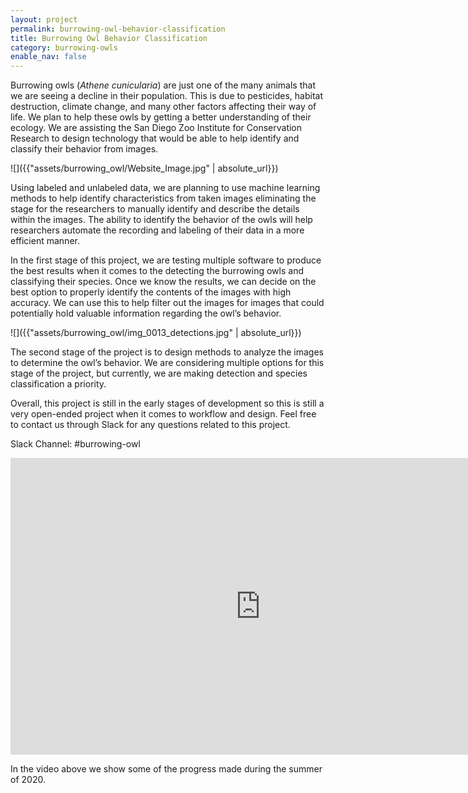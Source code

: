 ```yaml
---
layout: project
permalink: burrowing-owl-behavior-classification
title: Burrowing Owl Behavior Classification
category: burrowing-owls
enable_nav: false
---
```

Burrowing owls (<em>Athene cunicularia</em>) are just one of the many animals that we are seeing a decline in their population. This is due to pesticides, habitat destruction, climate change, and many other factors affecting their way of life. We plan to help these owls by getting a better understanding of their ecology. We are assisting the San Diego Zoo Institute for Conservation Research to design technology that would be able to help identify and classify their behavior from images. 

![]({{"assets/burrowing_owl/Website_Image.jpg" | absolute_url}})

Using labeled and unlabeled data, we are planning to use machine learning methods to help identify characteristics from taken images eliminating the stage for the researchers to manually identify and describe the details within the images. The ability to identify the behavior of the owls will help researchers automate the recording and labeling of their data in a more efficient manner. 

In the first stage of this project, we are testing multiple software to produce the best results when it comes to the detecting the burrowing owls and classifying their species. Once we know the results, we can decide on the best option to properly identify the contents of the images with high accuracy. We can use this to help filter out the images for images that could potentially hold valuable information regarding the owl’s behavior. 

![]({{"assets/burrowing_owl/img_0013_detections.jpg" | absolute_url}})

The second stage of the project is to design methods to analyze the images to determine the owl’s behavior. We are considering multiple options for this stage of the project, but currently, we are making detection and species classification a priority.

Overall, this project is still in the early stages of development so this is still a very open-ended project when it comes to workflow and design. Feel free to contact us through Slack for any questions related to this project.

Slack Channel: #burrowing-owl

<iframe allow="accelerometer; autoplay; clipboard-write; encrypted-media; gyroscope; picture-in-picture" allowfullscreen="" frameborder="0" height="475" src="https://www.youtube.com/embed/QQJ8qClyIQw" width="800"></iframe>

In the video above we show some of the progress made during the summer of 2020.
   

